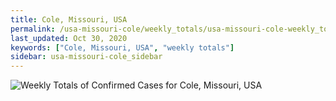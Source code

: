 ```yaml
---
title: Cole, Missouri, USA
permalink: /usa-missouri-cole/weekly_totals/usa-missouri-cole-weekly_totals.html
last_updated: Oct 30, 2020
keywords: ["Cole, Missouri, USA", "weekly totals"]
sidebar: usa-missouri-cole_sidebar
---
```


![Weekly Totals of Confirmed Cases for Cole, Missouri, USA](/covid_tracker/images/graphs/usa-missouri-cole-weekly_totals_graph.png)
